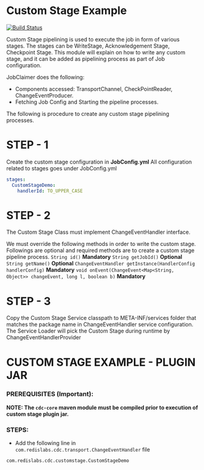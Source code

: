 # Custom Stage Example
[![Build Status](https://travis-ci.org/joemccann/dillinger.svg?branch=master)](https://travis-ci.org/joemccann/dillinger)

Custom Stage pipelining is used to execute the job in form of various stages. The stages can be WriteStage, Acknowledgement Stage, Checkpoint Stage. This module will explain on how to write any custom stage, and it can be added as pipelining process as part of Job configuration.

JobClaimer does the following:
- Components accessed:  TransportChannel, CheckPointReader, ChangeEventProducer.
- Fetching Job Config and Starting the pipeline processes.

The following is procedure to create any custom stage pipelining processes.

# STEP - 1

Create the custom stage configuration in **JobConfig.yml**
All configuration related to stages goes under JobConfig.yml
```yaml
stages:
  CustomStageDemo:
    handlerId: TO_UPPER_CASE
```

# STEP - 2

The Custom Stage Class must implement ChangeEventHandler interface.

We must override the following methods in order to write the custom stage.
Followings are optional and required methods are to create a custom stage pipeline process.
```String id()``` **Mandatory**
```String getJobId()``` **Optional**
```String getName()``` **Optional**
```ChangeEventHandler getInstance(HandlerConfig handlerConfig)``` **Mandatory**
```void onEvent(ChangeEvent<Map<String, Object>> changeEvent, long l, boolean b)``` **Mandatory**


# STEP - 3

Copy the Custom Stage Service classpath to META-INF/services folder
that matches the package name in ChangeEventHandler service configuration.
The Service Loader will pick the Custom Stage during runtime by ChangeEventHandlerProvider

# CUSTOM STAGE EXAMPLE - PLUGIN JAR

### PREREQUISITES (Important):
**NOTE:
The ```cdc-core``` maven module must be compiled prior to execution of custom stage plugin jar.**

### STEPS:

- Add the following line in ```com.redislabs.cdc.transport.ChangeEventHandler``` file
```
com.redislabs.cdc.customstage.CustomStageDemo
```








  
